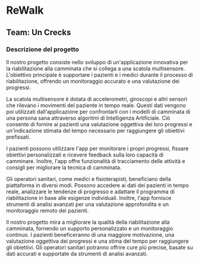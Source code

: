 # ReWalk 
## Team: Un Crecks

### Descrizione del progetto
Il nostro progetto consiste nello sviluppo di un'applicazione innovativa per la riabilitazione alla camminata che si collega a una scatola multisensore. L'obiettivo principale è supportare i pazienti e i medici durante il processo di riabilitazione, offrendo un monitoraggio accurato e una valutazione dei progressi.

La scatola multisensore è dotata di accelerometri, giroscopi e altri sensori che rilevano i movimenti del paziente in tempo reale. Questi dati vengono poi utilizzati dall'applicazione per confrontarli con i modelli di camminata di una persona sana attraverso algoritmi di Intelligenza Artificiale. Ciò consente di fornire ai pazienti una valutazione oggettiva dei loro progressi e un'indicazione stimata del tempo necessario per raggiungere gli obiettivi prefissati.

I pazienti possono utilizzare l'app per monitorare i propri progressi, fissare obiettivi personalizzati e ricevere feedback sulla loro capacità di camminare. Inoltre, l'app offre funzionalità di tracciamento delle attività e consigli per migliorare la tecnica di camminata.

Gli operatori sanitari, come medici e fisioterapisti, beneficiano della piattaforma in diversi modi. Possono accedere ai dati dei pazienti in tempo reale, analizzare le tendenze di progresso e adattare il programma di riabilitazione in base alle esigenze individuali. Inoltre, l'app fornisce strumenti di analisi avanzati per una valutazione approfondita e un monitoraggio remoto dei pazienti.

Il nostro progetto mira a migliorare la qualità della riabilitazione alla camminata, fornendo un supporto personalizzato e un monitoraggio continuo. I pazienti beneficeranno di una maggiore motivazione, una valutazione oggettiva dei progressi e una stima del tempo per raggiungere gli obiettivi. Gli operatori sanitari potranno offrire cure più precise, basate su dati accurati e supportate da strumenti di analisi avanzati.
